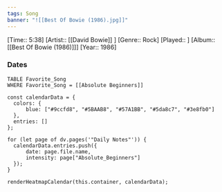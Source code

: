 ```yaml
---
tags: Song  
banner: "![[Best Of Bowie (1986).jpg]]"
---
```

[Time:: 5:38]
[Artist:: [[David Bowie]] ]
[Genre:: Rock]
[Played:: ]
[Album:: [[Best Of Bowie (1986)]]]
[Year:: 1986]
### Dates
````dataview
TABLE Favorite_Song
WHERE Favorite_Song = [[Absolute Beginners]]
````
  ```dataviewjs
const calendarData = { 
	colors: { 
		blue: ["#9ccfd8", "#5BAAB8", "#57A1BB", "#5da8c7", "#3e8fb0"] 
	}, 
	entries: [] 
}; 

for (let page of dv.pages('"Daily Notes"')) { 
	calendarData.entries.push({ 
		date: page.file.name, 
		intensity: page["Absolute_Beginners"]
	}); 
} 

renderHeatmapCalendar(this.container, calendarData);
```
